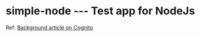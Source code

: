 # simple-node   --- Test app for NodeJs

Ref: [Background article on Cognito](https://medium.com/swlh/authentication-authorization-for-web-apps-using-aws-cognito-21548bb3b86)